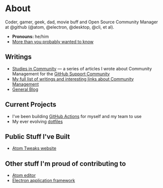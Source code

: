 # About

Coder, gamer, geek, dad, movie buff and Open Source Community Manager at @github (@atom, @electron, @desktop, @cli, et al).

* **Pronouns:** he/him
* [More than you probably wanted to know](https://www.lee-dohm.com/about/)

## Writings

* [Studies in Community](https://github.community/c/github-original-series/studies-in-community/30) &mdash; a series of articles I wrote about Community Management for the [GitHub Support Community](https://github.community)
* [My full list of writings and interesting links about Community Management](https://github.com/lee-dohm/community-manager)
* [General Blog](https://www.lee-dohm.com)

## Current Projects

* I've been building [GitHub Actions](https://github.com/lee-dohm?tab=repositories&q=topic%3Aaction&type=source&language=) for myself and my team to use
* My ever evolving [dotfiles](https://github.com/lee-dohm/dotfiles)

## Public Stuff I've Built

* [Atom Tweaks website](https://www.atom-tweaks.com)

## Other stuff I'm proud of contributing to

* [Atom editor](https://atom.io)
* [Electron application framework](https://www.electronjs.org/)
